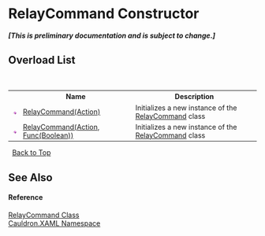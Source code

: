 # RelayCommand Constructor 
 _**\[This is preliminary documentation and is subject to change.\]**_


## Overload List
&nbsp;<table><tr><th></th><th>Name</th><th>Description</th></tr><tr><td>![Public method](media/pubmethod.gif "Public method")</td><td><a href="M_Cauldron_XAML_RelayCommand__ctor">RelayCommand(Action)</a></td><td>
Initializes a new instance of the <a href="T_Cauldron_XAML_RelayCommand">RelayCommand</a> class</td></tr><tr><td>![Public method](media/pubmethod.gif "Public method")</td><td><a href="M_Cauldron_XAML_RelayCommand__ctor_1">RelayCommand(Action, Func(Boolean))</a></td><td>
Initializes a new instance of the <a href="T_Cauldron_XAML_RelayCommand">RelayCommand</a> class</td></tr></table>&nbsp;
<a href="#relaycommand-constructor">Back to Top</a>

## See Also


#### Reference
<a href="T_Cauldron_XAML_RelayCommand">RelayCommand Class</a><br /><a href="N_Cauldron_XAML">Cauldron.XAML Namespace</a><br />